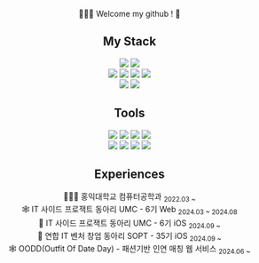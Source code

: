 <div align="center">

 👩🏻‍💻 Welcome my github ! 🤍


## My Stack
  <img src="https://img.shields.io/badge/swift-FA7343.svg?style=for-the-badge&logo=swift&logoColor=white" />
  <img src="https://img.shields.io/badge/UIKit-1572B6.svg?style=for-the-badge&logo=uikit&logoColor=white" />
    <br>

  <img src="https://img.shields.io/badge/javascript-F7DF1E.svg?style=for-the-badge&logo=javascript&logoColor=20232a" />
  <img src="https://img.shields.io/badge/typescript-007ACC.svg?style=for-the-badge&logo=typescript&logoColor=white" />
  <img src="https://img.shields.io/badge/html5-E34F26.svg?style=for-the-badge&logo=html5&logoColor=white" />
  <img src="https://img.shields.io/badge/css3-1572B6.svg?style=for-the-badge&logo=css3&logoColor=white" />
  <br>

  <img src="https://img.shields.io/badge/react-20232a.svg?style=for-the-badge&logo=react&logoColor=61DAFB" />
  <img src="https://img.shields.io/badge/styled components-DB7093.svg?style=for-the-badge&logo=styledcomponents&logoColor=white"/>

<br>

## Tools
  <img src="https://img.shields.io/badge/VSCode-2C2C32.svg?style=for-the-badge&logo=visual-studio-code&logoColor=22ABF3" />
  <img src="https://img.shields.io/badge/Xcode-1575F9.svg?style=for-the-badge&logo=xcode&logoColor=white" />
  <img src="https://img.shields.io/badge/git-F05033.svg?style=for-the-badge&logo=git&logoColor=white" />
  <img src="https://img.shields.io/badge/github-181717.svg?style=for-the-badge&logo=github&logoColor=white" />
  <br>
  <img src="https://img.shields.io/badge/Notion-F3F3F3.svg?style=for-the-badge&logo=notion&logoColor=black" />
  <img src="https://img.shields.io/badge/figma-F24E1E.svg?style=for-the-badge&logo=figma&logoColor=white" />
  <img src="https://img.shields.io/badge/Slack-4A154B.svg?&style=for-the-badge&logo=slack&logoColor=white" />
  <img src="https://img.shields.io/badge/Jira-0052CC.svg?style=for-the-badge&logo=jira&logoColor=white" />
<br>

## Experiences
👩🏻‍💻 홍익대학교 컴퓨터공학과 <sub>2022.03 ~ </sub><br>
🕸️ IT 사이드 프로잭트 동아리 UMC</a> - 6기 Web <sub>2024.03 ~ 2024.08</sub><br>
🍎 IT 사이드 프로잭트 동아리 UMC</a> - 6기 iOS <sub>2024.09 ~ </sub><br>
🍎 연합 IT 벤처 창업 동아리 SOPT</a> - 35기 iOS <sub>2024.09 ~ </sub><br>
🕸️ OODD(Outfit Of Date Day)</a> - 패션기반 인연 매칭 웹 서비스 <sub>2024.06 ~</sub><br>



</div>
